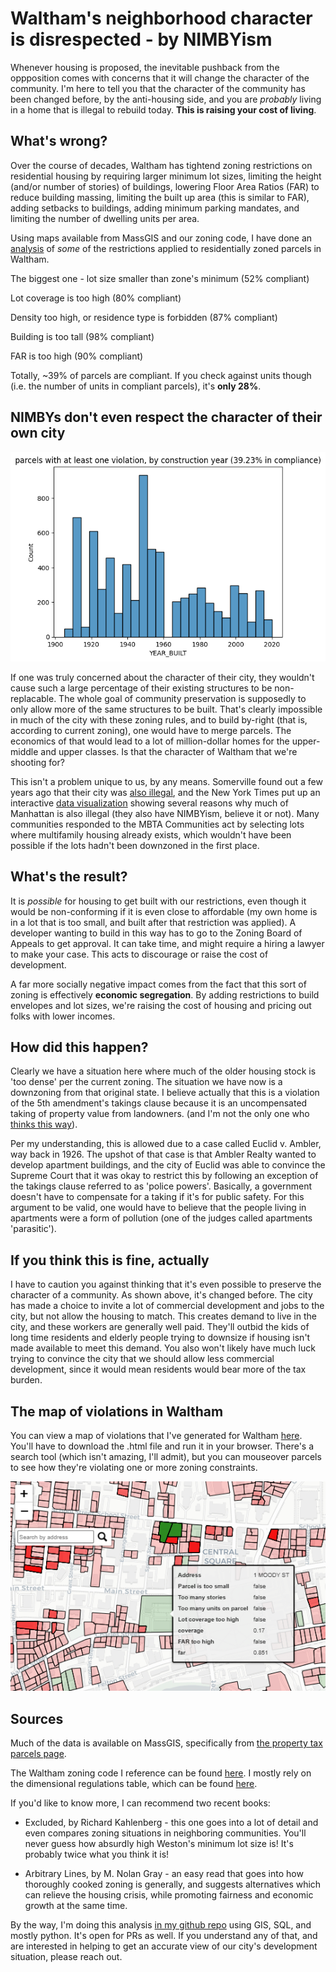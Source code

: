 
# Waltham's neighborhood character is disrespected - by NIMBYism

Whenever housing is proposed, the inevitable pushback from the oppposition comes with concerns that it will change the character of the community.
I'm here to tell you that the character of the community has been changed before, by the anti-housing side, and you are _probably_ living in a home that is illegal to rebuild
today. **This is raising your cost of living**.

## What's wrong?

Over the course of decades, Waltham has tightend zoning restrictions on residential housing by requiring larger minimum lot sizes, limiting the height (and/or number of stories) of buildings, lowering
Floor Area Ratios (FAR) to reduce building massing, limiting the built up area (this is similar to FAR), adding setbacks to buildings, adding minimum parking mandates, and limiting the number of dwelling
units per area.

Using maps available from MassGIS and our zoning code, I have done an [analysis](https://github.com/tjrileywisc/waltham_gis/investigations/illegal_zoning/illegal_zoning.ipynb) of _some_ of the restrictions applied to residentially zoned parcels in Waltham.

The biggest one - lot size smaller than zone's minimum (52% compliant)

Lot coverage is too high (80% compliant)

Density too high, or residence type is forbidden (87% compliant)

Building is too tall (98% compliant)

FAR is too high (90% compliant)

Totally, ~39% of parcels are compliant. If you check against units though (i.e. the number of units in compliant parcels), it's **only 28%**.

## NIMBYs don't even respect the character of their own city

![illegal homes](old_homes_are_illegal.png "homes built before 1960 are largely illegal")

If one was truly concerned about the character of their city, they wouldn't cause such a large percentage of their existing structures to be non-replacable. The whole goal of community
preservation is supposedly to only allow more of the same structures to be built. That's clearly impossible in much of the city with these zoning rules,
and to build by-right (that is, according to current zoning), one would have to merge parcels. The economics of that would lead to a lot of million-dollar homes for the upper-middle and upper classes. Is that the character of Waltham that we're shooting for?

This isn't a problem unique to us, by any means. Somerville found out a few years ago that their city was [also illegal](https://cityobservatory.org/the-illegal-city-of-somerville/), and the New York Times put up an interactive [data visualization](https://www.nytimes.com/interactive/2016/05/18/upshot/which-buildings-in-manhattan-couldnt-be-built-again-today.html) showing several reasons why much of
Manhattan is also illegal (they also have NIMBYism, believe it or not). Many communities responded to the MBTA Communities act by selecting lots where multifamily housing already exists, which wouldn't have been possible if the lots hadn't been downzoned in the first place.

## What's the result?

It is _possible_ for housing to get built with our restrictions, even though it would be non-conforming if it is even close to affordable (my own home is in a lot that is too small, and built after that restriction was applied). A developer wanting to build in this way has to go to the Zoning Board of Appeals to get approval. It can take time, and might require a hiring a lawyer to make your case. This acts to discourage or raise the cost of development.

A far more socially negative impact comes from the fact that this sort of zoning is effectively **economic segregation**. By adding restrictions to build envelopes and lot sizes, we're raising the cost of housing and pricing out folks with lower incomes.

## How did this happen?

Clearly we have a situation here where much of the older housing stock is 'too dense' per the current zoning. The situation we have now is a downzoning from that original state. I believe actually
that this is a violation of the 5th amendment's takings clause because it is an uncompensated taking of property value from landowners.
(and I'm not the only one who [thinks this way](https://www.theatlantic.com/ideas/archive/2024/06/constitutional-case-against-exclusionary-zoning/678659/)).

Per my understanding, this is allowed due to a case called Euclid v. Ambler, way back in 1926. The upshot of that case is that Ambler Realty wanted to develop
apartment buildings, and the city of Euclid was able to convince the Supreme Court that it was okay to restrict this by following an exception of the takings clause referred to as 'police powers'. Basically, a government doesn't have to compensate for a taking if it's for public safety. For this argument to be valid, one would have to believe that the people living in apartments were a form of pollution (one of the judges called apartments 'parasitic').

## If you think this is fine, actually

I have to caution you against thinking that it's even possible to preserve the character of a community. As shown above, it's changed before. The city has made a choice to invite a lot of
commercial development and jobs to the city, but not allow the housing to match. This creates demand to live in the city, and these workers are generally well paid. They'll outbid the kids of
long time residents and elderly people trying to downsize if housing isn't made available to meet this demand. You also won't likely have much luck trying to convince the city that we should allow less commercial development, since it would mean residents would bear more of the tax burden.

## The map of violations in Waltham

You can view a map of violations that I've generated for Waltham [here](https://drive.google.com/file/d/1WhrWtpJ3YKoxssDta_cS1ur-FVMmeBTV/view?usp=sharing). You'll have to download the .html file and run it in your browser. There's a search tool (which isn't amazing, I'll admit), but you can mouseover parcels to see how they're violating one or more zoning constraints.

![example violation](interactive_map.png "one of many violations")

## Sources

Much of the data is available on MassGIS, specifically from [the property tax parcels page](https://www.mass.gov/info-details/massgis-data-property-tax-parcels).

The Waltham zoning code I reference can be found [here](https://ecode360.com/27095686#27095686). I mostly rely on the dimensional regulations table, which can be found [here](https://ecode360.com/attachment/WA1697/WA1697-Ze%20Table%20of%20Dimentional%20Regulations.pdf).

If you'd like to know more, I can recommend two recent books:

- Excluded, by Richard Kahlenberg - this one goes into a lot of detail and even compares zoning situations in neighboring communities. You'll never guess how absurdly high Weston's minimum lot size is!
It's probably twice what you think it is!

- Arbitrary Lines, by M. Nolan Gray - an easy read that goes into how thoroughly cooked zoning is generally, and suggests alternatives which can relieve the housing crisis, while promoting fairness and economic growth at the same time.

By the way, I'm doing this analysis [in my github repo](https://github.com/tjrileywisc/waltham_gis) using GIS, SQL, and mostly python. It's open for PRs as well. If you understand any of that,
and are interested in helping to get an accurate view of our city's development situation, please reach out.
